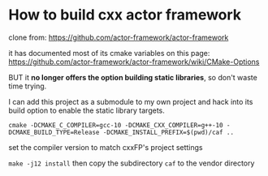 # How to build cxx actor framework

clone from: <https://github.com/actor-framework/actor-framework>

it has documented most of its cmake variables on this page:
<https://github.com/actor-framework/actor-framework/wiki/CMake-Options>

BUT it **no longer offers the option building static libraries**, so don't waste time trying.

I can add this project as a submodule to my own project and hack into its build option to enable the static library targets.

```shell
cmake -DCMAKE_C_COMPILER=gcc-10 -DCMAKE_CXX_COMPILER=g++-10 -DCMAKE_BUILD_TYPE=Release -DCMAKE_INSTALL_PREFIX=$(pwd)/caf ..
```

set the compiler version to match cxxFP's project settings

`make -j12 install` then copy the subdirectory `caf` to the vendor directory
